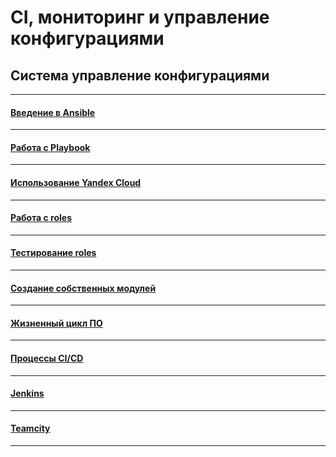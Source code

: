 # CI, мониторинг и управление конфигурациями

## Система управление конфигурациями

---

#### [Введение в Ansible](./08-ansible-01-base/README.md)

---

#### [Работа с Playbook](./08-ansible-02-playbook/README.md)

---

#### [Использование Yandex Cloud](./08-ansible-03-yandex/README.md)

---

#### [Работа с roles](./08-ansible-04-role/README.md)

---

#### [Тестирование roles](./08-ansible-05-testing/README.md)

---

#### [Создание собственных модулей](./08-ansible-06-module/README.md)

---

#### [Жизненный цикл ПО](./09-ci-01-intro/README.md)

---

#### [Процессы CI/CD](./09-ci-03-cicd/README.md)

---

#### [Jenkins ](./09-ci-04-jenkins/README.md)

---

#### [Teamcity](./09-ci-05-teamcity/README.md)

---